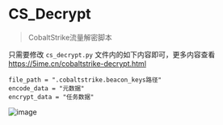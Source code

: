 # CS_Decrypt

> CobaltStrike流量解密脚本

只需要修改 `cs_decrypt.py` 文件内的如下内容即可，更多内容查看 https://5ime.cn/cobaltstrike-decrypt.html

```
file_path = ".cobaltstrike.beacon_keys路径"
encode_data = "元数据"
encrypt_data = "任务数据"
```

![image](https://github.com/5ime/CS_Decrypt/assets/31686695/4c15be57-c29d-4daf-8667-e52a4dcf853e)

